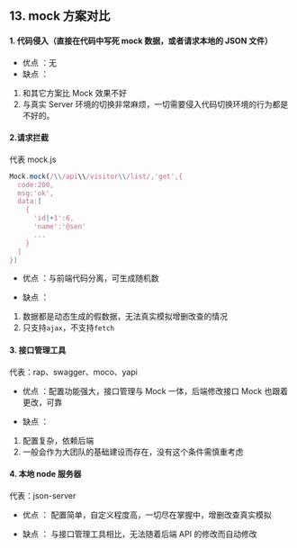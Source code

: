 ## 13. mock 方案对比

#### 1. 代码侵入（直接在代码中写死 mock 数据，或者请求本地的 JSON 文件）

- 优点 ：无
- 缺点 ：

1. 和其它方案比 Mock 效果不好
2. 与真实 Server 环境的切换非常麻烦，一切需要侵入代码切换环境的行为都是不好的。

#### 2.请求拦截

代表 mock.js

```js
Mock.mock(/\\/api\\/visitor\\/list/,'get',{
  code:200,
  msg:'ok',
  data:[
    {
      'id|+1':6,
      'name':'@sen'
      ...
    }
  ]
})
```

- 优点 ：与前端代码分离，可生成随机数

- 缺点 ：

1. 数据都是动态生成的假数据，无法真实模拟增删改查的情况
2. 只支持`ajax`，不支持`fetch`

#### 3. 接口管理工具

代表：rap、swagger、moco、yapi

- 优点 ：配置功能强大，接口管理与 Mock 一体，后端修改接口 Mock 也跟着更改，可靠

- 缺点 ：

1. 配置复杂，依赖后端
2. 一般会作为大团队的基础建设而存在，没有这个条件需慎重考虑

#### 4. 本地 node 服务器

代表：json-server

- 优点 ： 配置简单，自定义程度高，一切尽在掌握中，增删改查真实模拟

- 缺点 ： 与接口管理工具相比，无法随着后端 API 的修改而自动修改
